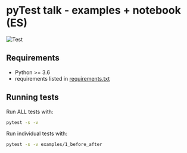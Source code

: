 # pyTest talk - examples + notebook (ES)

![Test](https://github.com/David-Lor/pytest-talk-examples/workflows/Test/badge.svg)

## Requirements

- Python >= 3.6
- requirements listed in [requirements.txt](requirements.txt)

## Running tests

Run ALL tests with:

```bash
pytest -s -v
```

Run individual tests with:

```bash
pytest -s -v examples/1_before_after
```
